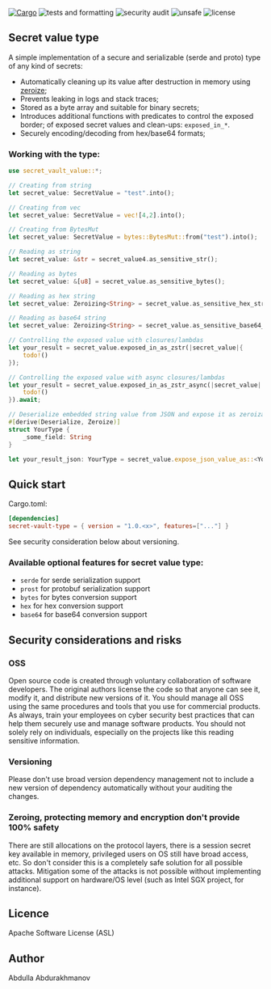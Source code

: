 [![Cargo](https://img.shields.io/crates/v/secret-vault-value.svg)](https://crates.io/crates/secret-vault-value)
![tests and formatting](https://github.com/abdolence/secret-vault-rs/workflows/tests%20&amp;%20formatting/badge.svg)
![security audit](https://github.com/abdolence/secret-vault-rs/workflows/security%20audit/badge.svg)
![unsafe](https://img.shields.io/badge/unsafe-forbidden-success.svg)
![license](https://img.shields.io/github/license/abdolence/secret-vault-rs)

## Secret value type
A simple implementation of a secure and serializable (serde and proto) type
of any kind of secrets:
 - Automatically cleaning up its value after destruction in memory using [zeroize](https://docs.rs/zeroize/latest/zeroize/);
 - Prevents leaking in logs and stack traces;
 - Stored as a byte array and suitable for binary secrets;
 - Introduces additional functions with predicates to control the exposed border;
   of exposed secret values and clean-ups: `exposed_in_*`.
 - Securely encoding/decoding from hex/base64 formats;

### Working with the type:

```rust
use secret_vault_value::*;

// Creating from string
let secret_value: SecretValue = "test".into();

// Creating from vec
let secret_value: SecretValue = vec![4,2].into();

// Creating from BytesMut
let secret_value: SecretValue = bytes::BytesMut::from("test").into();

// Reading as string
let secret_value: &str = secret_value4.as_sensitive_str();

// Reading as bytes
let secret_value: &[u8] = secret_value.as_sensitive_bytes();

// Reading as hex string
let secret_value: Zeroizing<String> = secret_value.as_sensitive_hex_str();

// Reading as base64 string
let secret_value: Zeroizing<String> = secret_value.as_sensitive_base64_str();

// Controlling the exposed value with closures/lambdas
let your_result = secret_value.exposed_in_as_zstr(|secret_value|{
    todo!()
});

// Controlling the exposed value with async closures/lambdas
let your_result = secret_value.exposed_in_as_zstr_async(|secret_value| async {
    todo!()
}).await;

// Deserialize embedded string value from JSON and expose it as zeroizable structure:
#[derive(Deserialize, Zeroize)]
struct YourType {
    _some_field: String
}

let your_result_json: YourType = secret_value.expose_json_value_as::<YourType>().unwrap();
```

## Quick start

Cargo.toml:
```toml
[dependencies]
secret-vault-type = { version = "1.0.<x>", features=["..."] }
```
See security consideration below about versioning.

### Available optional features for secret value type:
- `serde` for serde serialization support
- `prost` for protobuf serialization support
- `bytes` for bytes conversion support
- `hex` for hex conversion support
- `base64` for base64 conversion support

## Security considerations and risks

### OSS
Open source code is created through voluntary collaboration of software developers.
The original authors license the code so that anyone can see it, modify it, and
distribute new versions of it.
You should manage all OSS using the same procedures and tools that you use for
commercial products. As always, train your employees on
cyber security best practices that can help them securely 
use and manage software products.
You should not solely rely on individuals, especially on the projects like this
reading sensitive information.

### Versioning
Please don't use broad version dependency management not to include
a new version of dependency automatically without your auditing the changes.

### Zeroing, protecting memory and encryption don't provide 100% safety
There are still allocations on the protocol layers, there is
a session secret key available in memory, privileged users on OS still
have broad access, etc.
So don't consider this is a completely safe solution for all possible attacks.
Mitigation some of the attacks is not possible without implementing
additional support on hardware/OS level (such as Intel SGX project, for instance).

## Licence
Apache Software License (ASL)

## Author
Abdulla Abdurakhmanov
